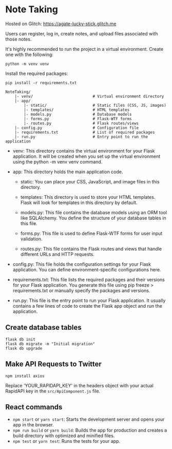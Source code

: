 # Note Taking

Hosted on Glitch: https://agate-lucky-stick.glitch.me

Users can register, log in, create notes, and upload files associated with those notes.

It's highly recommended to run the project in a virtual environment. Create one with the following:

```
python -m venv venv
```

Install the required packages: 

```
pip install -r requirements.txt
```

```
NoteTaking/
    |- venv/                          # Virtual environment directory
    |- app/
        |- static/                    # Static files (CSS, JS, images)
        |- templates/                 # HTML templates
        |- models.py                  # Database models
        |- forms.py                   # Flask-WTF forms
        |- routes.py                  # Flask routes/views
    |- config.py                      # Configuration file
    |- requirements.txt               # List of required packages
    |- run.py                         # Entry point to run the application
```

* venv: This directory contains the virtual environment for your Flask application. It will be created when you set up the virtual environment using the python -m venv venv command.

* app: This directory holds the main application code.

    * static: You can place your CSS, JavaScript, and image files in this directory.

    * templates: This directory is used to store your HTML templates. Flask will look for templates in this directory by default.

    * models.py: This file contains the database models using an ORM tool like SQLAlchemy. You define the structure of your database tables in this file.

    * forms.py: This file is used to define Flask-WTF forms for user input validation.

    * routes.py: This file contains the Flask routes and views that handle different URLs and HTTP requests.

* config.py: This file holds the configuration settings for your Flask application. You can define environment-specific configurations here.

* requirements.txt: This file lists the required packages and their versions for your Flask application. You generate this file using pip freeze > requirements.txt or manually specify the packages and versions.

* run.py: This file is the entry point to run your Flask application. It usually contains a few lines of code to create the Flask app object and run the application.

## Create database tables

```
flask db init
flask db migrate -m "Initial migration"
flask db upgrade
```

## Make API Requests to Twitter

```
npm install axios
```

Replace 'YOUR_RAPIDAPI_KEY' in the headers object with your actual RapidAPI key in the `src/ApiComponent.js` file.

## React commands

* `npm start` or `yarn start`: Starts the development server and opens your app in the browser.
* `npm run build` or `yarn build`: Builds the app for production and creates a build directory with optimized and minified files.
* `npm test` or `yarn test`: Runs the tests for your app.
